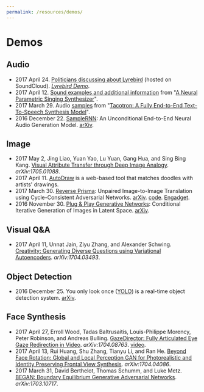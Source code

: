 ```yaml
---
permalink: /resources/demos/
---
```

# Demos

## Audio

* 2017 April 24. [Politicians discussing about Lyrebird](https://soundcloud.com/user-535691776/dialog) (hosted on SoundCloud). *[Lyrebird Demo](https://lyrebird.ai/demo)*.
* 2017 April 12. [Sound examples and additional information](http://www.dtic.upf.edu/~mblaauw/IS2017_NPSS/) from "[A Neural Parametric Singing Synthesizer](https://arxiv.org/abs/1704.03809)".
* 2017 March 29. Audio [samples](https://google.github.io/tacotron/) from "[Tacotron: A Fully End-to-End Text-To-Speech Synthesis Model](https://arxiv.org/abs/1703.10135)".
* 2016 December 22. [SampleRNN](https://soundcloud.com/samplernn): An Unconditional End-to-End Neural Audio Generation Model. [arXiv](https://arxiv.org/abs/1612.07837).

## Image

* 2017 May 2, Jing Liao, Yuan Yao, Lu Yuan, Gang Hua, and Sing Bing Kang. [Visual Attribute Transfer through Deep Image Analogy](https://arxiv.org/abs/1705.01088). *arXiv:1705.01088*.
* 2017 April 11. [AutoDraw](https://www.autodraw.com/) is a web-based tool that matches doodles with artists' drawings.
* 2017 March 30. [Reverse Prisma](https://junyanz.github.io/CycleGAN/): Unpaired Image-to-Image Translation using Cycle-Consistent Adversarial Networks. [arXiv](https://arxiv.org/abs/1703.10593). [code](https://github.com/junyanz/CycleGAN). [Engadget](https://www.engadget.com/2017/04/03/reverse-prisma-ai-turns-monet-paintings-into-photos/).
* 2016 November 30. [Plug & Play Generative Networks](http://www.evolvingai.org/ppgn): Conditional Iterative Generation of Images in Latent Space. [arXiv](https://arxiv.org/abs/1612.00005).

## Visual Q&A

* 2017 April 11, Unnat Jain, Ziyu Zhang, and Alexander Schwing. [Creativity: Generating Diverse Questions using Variational Autoencoders](https://arxiv.org/abs/1704.03493). *arXiv:1704.03493*.

## Object Detection

* 2016 December 25. You only look once ([YOLO](https://pjreddie.com/darknet/yolo/)) is a real-time object detection system. [arXiv](https://arxiv.org/abs/1612.08242).

## Face Synthesis

* 2017 April 27, Erroll Wood, Tadas Baltrusaitis, Louis-Philippe Morency, Peter Robinson, and Andreas Bulling. [GazeDirector: Fully Articulated Eye Gaze Redirection in Video](https://arxiv.org/abs/1704.08763). *arXiv:1704.08763*. [video](https://www.youtube.com/watch?v=-tDaZk9V1Nw).
* 2017 April 13, Rui Huang, Shu Zhang, Tianyu Li, and Ran He. [Beyond Face Rotation: Global and Local Perception GAN for Photorealistic and Identity Preserving Frontal View Synthesis](https://arxiv.org/abs/1704.04086). *arXiv:1704.04086*.
* 2017 March 31, David Berthelot, Thomas Schumm, and Luke Metz. [BEGAN: Boundary Equilibrium Generative Adversarial Networks](https://arxiv.org/abs/1703.10717). *arXiv:1703.10717*.
